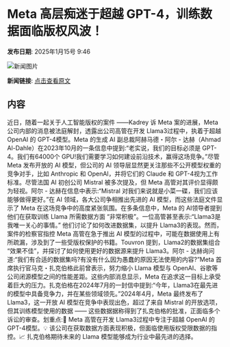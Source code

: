 # Meta 高层痴迷于超越 GPT-4，训练数据面临版权风波！

**发布日期**: 2025年1月15号 9:46

![新闻图片](https://pic.chinaz.com/picmap/202207271436142427_0.jpg)

**新闻链接**: [点击查看原文](https://www.aibase.com/zh/news/14716)

## 内容

近日，随着一起关于人工智能版权的案件 ——Kadrey 诉 Meta 案的进展，Meta 公司内部的消息被法庭解封，透露出公司高管在开发 Llama3过程中，执着于超越 OpenAI 的 GPT-4模型。Meta 的生成 AI 副总裁阿赫马德・阿尔 - 达赫（Ahmad Al-Dahle）在2023年10月的一条信息中提到:“老实说，我们的目标必须是 GPT-4。我们有64000个 GPU!我们需要学习如何建设前沿技术，赢得这场竞争。”尽管 Meta 发布开放的 AI 模型，但公司的 AI 领导层显然更关注那些不公开模型权重的竞争对手，比如 Anthropic 和 OpenAI，并将它们的 Claude 和 GPT-4视为工作标准。尽管法国 AI 初创公司 Mistral 被多次提及，但 Meta 高管对其评价显得颇为轻视。阿尔 - 达赫在信息中表示:“Mistral 对我们来说就是小菜一碟，我们应该能够做得更好。”在 AI 领域，各大公司争相推出先进的 AI 模型，而这些法庭文件显示了 Meta 在这场竞争中的高度紧张氛围。在多条信息中，Meta 的 AI领导者提到他们在获取训练 Llama 所需数据方面 “非常积极”。一位高管甚至表示:“Llama3是我唯一关心的事情。” 他们讨论了如何改进数据集，以提升 Llama3的表现。然而，案件的检察官指控 Meta 高管在急于推出 AI 模型的过程中，可能在数据使用上有所疏漏，涉及到了一些受版权保护的书籍。Touvron 提到，Llama2的数据集组合 “效果不佳”，并探讨了如何使用更好的数据源来提升 Llama3。阿尔 - 达赫询问道:“我们有合适的数据集吗?有没有什么因为愚蠢的原因无法使用的内容?”Meta 首席执行官马克・扎克伯格此前曾表示，努力缩小 Llama 模型与 OpenAI、谷歌等公司闭源模型之间的性能差距。这些内部消息显示，Meta 在追求这一目标上承受着巨大的压力。扎克伯格在2024年7月的一封信中提到:“今年，Llama3在最先进的模型中具备竞争力，并在某些领域领先。”2024年4月，Meta 最终发布了 Llama3，这一开放 AI 模型在竞争中表现出色，超过了来自 Mistral 的开放选项，但其训练模型使用的数据 —— 这些数据据称得到了扎克伯格的批准，正面临多个诉讼的审查。划重点:🌟 Meta 高管在开发 Llama3过程中专注于超越 OpenAI 的 GPT-4模型。💡 该公司在获取数据方面表现积极，但面临使用版权受限数据的指控。📈 扎克伯格期待未来的 Llama 模型能够成为行业中最先进的选择。
